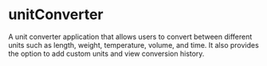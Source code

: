# unitConverter
A unit converter application that allows users to convert between different units such as length, weight, temperature, volume, and time. It also provides the option to add custom units and view conversion history.
